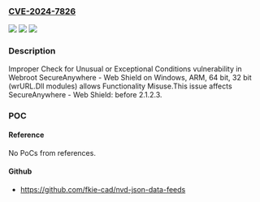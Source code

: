 ### [CVE-2024-7826](https://cve.mitre.org/cgi-bin/cvename.cgi?name=CVE-2024-7826)
![](https://img.shields.io/static/v1?label=Product&message=SecureAnywhere%20-%20Web%20Shield&color=blue)
![](https://img.shields.io/static/v1?label=Version&message=0%3C%202.1.2.3%20&color=brighgreen)
![](https://img.shields.io/static/v1?label=Vulnerability&message=CWE-754%20Improper%20Check%20for%20Unusual%20or%20Exceptional%20Conditions&color=brighgreen)

### Description

Improper Check for Unusual or Exceptional Conditions vulnerability in Webroot SecureAnywhere - Web Shield on Windows, ARM, 64 bit, 32 bit (wrURL.Dll modules) allows Functionality Misuse.This issue affects SecureAnywhere - Web Shield: before 2.1.2.3.

### POC

#### Reference
No PoCs from references.

#### Github
- https://github.com/fkie-cad/nvd-json-data-feeds

